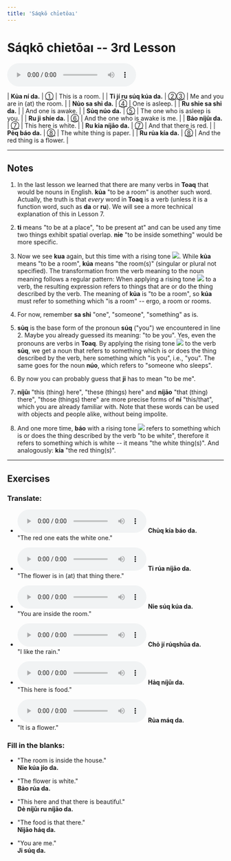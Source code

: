 ```yaml
---
title: 'Sáqkō chỉetōaı'
---
```

# **Sáqkō chỉetōaı** -- 3rd Lesson

<audio id="mainaudio" controls src="lesson.mp3"></audio>

| **Kủa ní da.**           | [①](#fn-1)           | This is a room.                  |
| **Tỉ jí ru súq kúa da.** | [②](#fn-2)[③](#fn-3) | Me and you are in (at) the room. |
| **Nủo sa shỉ da.**       | [④](#fn-4)           | One is asleep.                   |
| **Ru shỉe sa shỉ da.**   |                      | And one is awake.                |
| **Sủq núo da.**          | [⑤](#fn-5)           | The one who is asleep is you.    |
| **Ru jỉ shíe da.**       | [⑥](#fn-6)           | And the one who is awake is me.  |
| **Bảo níjūı da.**        | [⑦](#fn-7)           | This here is white.              |
| **Ru kỉa níjāo da.**     | [⑦](#fn-7)           | And that there is red.           |
| **Pẻq báo da.**          | [⑧](#fn-8)           | The white thing is paper.        |
| **Ru rủa kía da.**       | [⑧](#fn-8)           | And the red thing is a flower.   |

---

## Notes

1. <a name="fn-1" /> In the last lesson we learned that there are many verbs in **Toaq** that would be nouns in English. **kủa** "to be a room" is another such word. Actually, the truth is that *every* word in **Toaq** is a verb (unless it is a function word, such as **da** or **ru**). We will see a more technical explanation of this in Lesson 7.

2. <a name="fn-2" /> **tỉ** means "to be at a place", "to be present at" and can be used any time two things exhibit spatial overlap.  **nỉe** "to be inside something" would be more specific.

3. <a name="fn-3" /> Now we see **kua** again, but this time with a rising tone ![](../tones/t2.png). While **kủa** means "to be a room", **kúa** means "the room(s)" (singular or plural not specified). The transformation from the verb meaning to the noun meaning follows a regular pattern: When applying a rising tone ![](../tones/t2.png) to a verb, the resulting expression refers to things that are or do the thing described by the verb. The meaning of **kủa** is "to be a room", so **kúa** must refer to something which "is a room" -- ergo, a room or rooms.

4. <a name="fn-4" /> For now, remember **sa shỉ** "one", "someone", "something" as is.

5. <a name="fn-5" /> **sủq** is the base form of the pronoun **súq** ("you") we encountered in line 2. Maybe you already guessed its meaning: "to be you". Yes, even the pronouns are verbs in **Toaq**. By applying the rising tone ![](../tones/t2.png) to the verb **sủq**, we get a noun that refers to something which is or does the thing described by the verb, here something which "is you", i.e., "you". The same goes for the noun **núo**, which refers to "someone who sleeps".

6. <a name="fn-6" /> By now you can probably guess that **jỉ** has to mean "to be me".

7. <a name="fn-7" /> **níjūı** "this (thing) here", "these (things) here" and **níjāo** "that (thing) there", "those (things) there" are more precise forms of **ní** "this/that", which you are already familiar with. Note that these words can be used with objects and people alike, without being impolite.

8. <a name="fn-8" /> And one more time, **báo** with a rising tone ![](../tones/t2.png) refers to something which is or does the thing described by the verb "to be white", therefore it refers to something which is white -- it means "the white thing(s)". And analogously: **kía** "the red thing(s)".

---

## Exercises

### Translate:

- <audio controls src="ex1.mp3"></audio>
  **Chủq kía báo da.**  
  <span class="spoiler">"The red one eats the white one."</span>
  
- <audio controls src="ex2.mp3"></audio>
  **Tỉ rúa níjāo da.**  
  <span class="spoiler">"The flower is in (at) that thing there."</span>
  
- <audio controls src="ex3.mp3"></audio>
  **Nỉe súq kúa da.**  
  <span class="spoiler">"You are inside the room."</span>
  
- <audio controls src="ex4.mp3"></audio>
  **Chỏ jí rúqshūa da.**  
  <span class="spoiler">"I like the rain."</span>
  
- <audio controls src="ex5.mp3"></audio>
  **Hảq níjūı da.**  
  <span class="spoiler">"This here is food."</span>
  
- <audio controls src="ex6.mp3"></audio>
  **Rủa máq da.**  
  <span class="spoiler">"It is a flower."</span>

### Fill in the blanks:

- "The room is inside the house."  
  **Nỉe <span class="spoiler">kúa</span> jío da.**
  
- "The flower is white."  
  **<span class="spoiler">Bảo</span> rúa da.**
  
- "This here and that there is beautiful."  
  **Dẻ <span class="spoiler">níjūı</span> ru <span class="spoiler">níjāo</span> da.**
  
- "The food is that there."  
  **<span class="spoiler">Nỉjāo</span> háq da.**
  
- "You are me."  
  **<span class="spoiler">Jỉ</span> <span class="spoiler">súq</span> da.**
